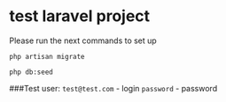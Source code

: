 # test laravel project
Please run the next commands to set up

```php artisan migrate```

```php db:seed```


###Test user:
```test@test.com``` - login
```password``` - password